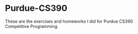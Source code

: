 # Purdue-CS390
These are the exercises and homeworks I did for Purdue CS390 Competitive Programming.
